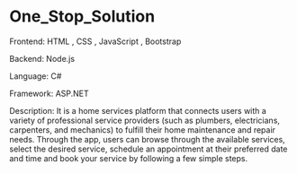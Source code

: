 # One_Stop_Solution

Frontend: HTML , CSS , JavaScript , Bootstrap

Backend: Node.js

Language: C#

Framework: ASP.NET

Description: It is a home services platform that connects users with a variety of professional service providers (such as plumbers, electricians, carpenters, and mechanics) to fulfill their home maintenance and repair needs. Through the app, users can browse through the available services, select the desired service, schedule an appointment at their preferred date and time and book your service by following a few simple steps.
